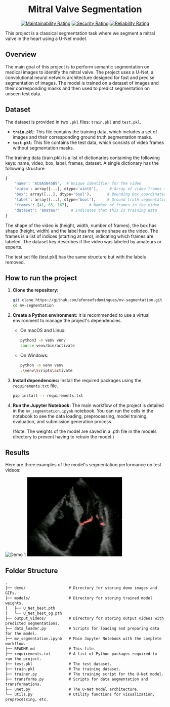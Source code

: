 <div align="center">
  
# Mitral Valve Segmentation

[![Maintainability Rating](https://sonarcloud.io/api/project_badges/measure?project=Thosam1_PhysioNet-ICU-Mortality-Prediction&metric=sqale_rating)](https://sonarcloud.io/summary/new_code?id=Thosam1_PhysioNet-ICU-Mortality-Prediction)
[![Security Rating](https://sonarcloud.io/api/project_badges/measure?project=Thosam1_PhysioNet-ICU-Mortality-Prediction&metric=security_rating)](https://sonarcloud.io/summary/new_code?id=Thosam1_PhysioNet-ICU-Mortality-Prediction)
[![Reliability Rating](https://sonarcloud.io/api/project_badges/measure?project=Thosam1_PhysioNet-ICU-Mortality-Prediction&metric=reliability_rating)](https://sonarcloud.io/summary/new_code?id=Thosam1_PhysioNet-ICU-Mortality-Prediction)

</div>

This project is a classical segmentation task where we segment a mitral valve in the heart using a U-Net model.

## Overview

The main goal of this project is to perform semantic segmentation on medical images to identify the mitral valve. The project uses a U-Net, a convolutional neural network architecture designed for fast and precise segmentation of images. The model is trained on a dataset of images and their corresponding masks and then used to predict segmentation on unseen test data.

## Dataset

The dataset is provided in two `.pkl` files: `train.pkl` and `test.pkl`.

- **`train.pkl`**: This file contains the training data, which includes a set of images and their corresponding ground truth segmentation masks.
- **`test.pkl`**: This file contains the test data, which consists of video frames without segmentation masks.

The training data (train.pkl) is a list of dictionaries containing the following keys: name, video, box, label, frames, dataset. A single dictionary has the following structure:

```python
{
    'name': 'AC8ASN45B9',  # Unique identifier for the video
    'video': array([...], dtype='uint8'),     # Array of video frames (grayscale images)
    'box': array([...], dtype='bool'),       # Bounding box coordinates for the mitral valve in each frame
    'label': array([...], dtype='bool'),     # Ground truth segmentation masks for the mitral valve
    'frames': [41, 65, 167],         # Number of frames in the video
    'dataset': 'amateur'     # Indicates that this is training data
}
```

The shape of the video is (height, width, number of frames), the box has shape (height, width) and the label has the same shape as the video. The frames is a list of indices (starting at zero), indicating which frames are labeled. The dataset key describes if the video was labeled by amateurs or experts.

The test set file (test.pkl) has the same structure but with the labels removed.

## How to run the project

1.  **Clone the repository:**

    ```bash
    git clone https://github.com/afonsofsdomingues/mv-segmentation.git
    cd mv-segmentation
    ```

2.  **Create a Python environment:**
    It is recommended to use a virtual environment to manage the project's dependencies.

    - On macOS and Linux:
      ```bash
      python3 -m venv venv
      source venv/bin/activate
      ```
    - On Windows:
      ```bash
      python -m venv venv
      .\venv\Scripts\activate
      ```

3.  **Install dependencies:**
    Install the required packages using the `requirements.txt` file.

    ```bash
    pip install -r requirements.txt
    ```

4.  **Run the Jupyter Notebook:**
    The main workflow of the project is detailed in the `mv_segmentation.ipynb` notebook. You can run the cells in the notebook to see the data loading, preprocessing, model training, evaluation, and submission generation process.

    (Note: The weights of the model are saved in a .pth file in the models directory to prevent having to retrain the model.)

## Results

Here are three examples of the model's segmentation performance on test videos:

<img src="demo/demo_segmentation_1.gif" alt="Demo 1" width="300" height="250">
<img src="demo/demo_segmentation_2.gif" alt="Demo 2" width="300" height="250">
<!-- <img src="demo/demo_segmentation_3.gif" alt="Demo 3" width="300" height="250"> -->

## Folder Structure

```
.
├── demo/                   # Directory for storing demo images and GIFs.
├── models/                 # Directory for storing trained model weights.
│   ├── U_Net_best.pth
│   └── U_Net_best_og.pth
├── output_videos/          # Directory for storing output videos with predicted segmentations.
├── data_loader.py          # Scripts for loading and preparing data for the model.
├── mv_segmentation.ipynb   # Main Jupyter Notebook with the complete workflow.
├── README.md               # This file.
├── requirements.txt        # A list of Python packages required to run the project.
├── test.pkl                # The test dataset.
├── train.pkl               # The training dataset.
├── trainer.py              # The training script for the U-Net model.
├── transforms.py           # Scripts for data augmentation and transformations.
├── unet.py                 # The U-Net model architecture.
└── utils.py                # Utility functions for visualization, preprocessing, etc.
```
